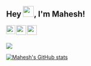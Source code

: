 ## Hey <img src="https://github.com/TheDudeThatCode/TheDudeThatCode/blob/master/Assets/Hi.gif" width="29px">, I'm Mahesh!

<a href="https://www.linkedin.com/in/mahesh-odedara-486335197/">
  <img align="left" width="24px" src="https://cdn-icons-png.flaticon.com/512/174/174857.png"  />
</a>
<a href="https://twitter.com/ichmahesh">
  <img align="left" width="26px" src="https://logodownload.org/wp-content/uploads/2014/09/twitter-logo-6.png" />
</a>
<a href="mailto:maheshodedara13@yahoo.com">
  <img align="left" width="26px" src="https://cdn-icons-png.flaticon.com/512/281/281769.png" />
</a>

<br />
<br />

![](https://media-exp1.licdn.com/dms/image/C4D16AQFuGu76EDaO2g/profile-displaybackgroundimage-shrink_350_1400/0/1600514626868?e=1649894400&v=beta&t=3qpvgnU0y1155cXgkal47t5dA6TYbt1oQjGF1_l3Zrk)


[![Mahesh's GitHub stats](https://github-readme-stats.vercel.app/api?username=mahesh-143&show_icons=true&theme=radical)](https://github.com/mahesh-143/github-readme-stats)
